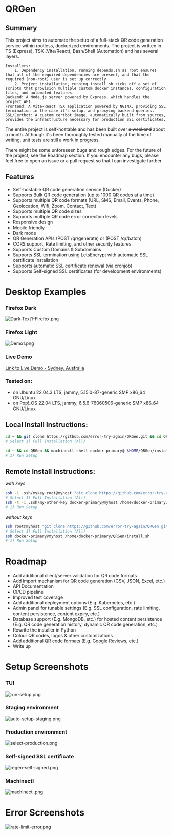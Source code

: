 # QRGen

## Summary

This project aims to automate the setup of a full-stack QR code generation service within rootless, dockerized environments. 
The project is written in TS (Express), TSX (Vite/React), Bash/Shell (Automation) and has several layers.

    Installers:  
        1. Dependency installation, running depends.sh as root ensures that all of the required dependencies are present, and that the required (non-root) user is set up correctly. 
        2. Project installation, running install.sh kicks off a set of scripts that provision multiple custom docker instances, configuration files, and automated features.   
    Backend: A Node.js server powered by Express, which handles the project API. 
    Frontend: A Vite-React TSX application powered by NGINX, providing SSL termination in the case it's setup, and proxying backend queries. 
    SSL/Certbot: A custom certbot image, automatically built from sources, provides the infrastructure necessary for production SSL certificates. 

The entire project is self-hostable and has been built over <s>a weekend</s> about a month.
Although it's been thoroughly tested manually at the time of writing, unit tests are still a work in progress.

There might be some unforeseen bugs and rough edges. For the future of the project, see the Roadmap section. 
If you encounter any bugs, please feel free to open an issue or a pull request so that I can investigate further.

## Features

* Self-hostable QR code generation service (Docker)
* Supports Bulk QR code generation (up to 1000 QR codes at a time)
* Supports multiple QR code formats (URL, SMS, Email, Events, Phone, Geolocation,
  Wifi, Zoom, Contact, Text)
* Supports multiple QR code sizes
* Supports multiple QR code error correction levels
* Responsive design
* Mobile friendly
* Dark mode
* QR Generation APIs (POST /qr/generate) or (POST /qr/batch)
* CORS support, Rate limiting, and other security features
* Supports Custom Domains & Subdomains
* Supports SSL termination using LetsEncrypt with automatic SSL certificate
  installation
* Supports automatic SSL certificate renewal (via cronjob)
* Supports Self-signed SSL certificates (for development environments)

# Desktop Examples

### Firefox Dark

![Dark-Text1-Firefox.png](images%2FDemo%2FDark-Text1-Firefox.png)

### Firefox Light

![Demo1.png](images%2FDemo%2FDemo1.png)

### Live Demo

[Link to Live Demo - Sydney, Australia](https://qr-gen.net/)

### Tested on:

* on Ubuntu 22.04.3 LTS, jammy, 5.15.0-87-generic SMP x86_64 GNU/Linux
* on Pop!_OS 22.04 LTS, jammy, 6.5.6-76060506-generic SMP x86_64 GNU/Linux

## Local Install Instructions:

```bash
cd ~ && git clone https://github.com/error-try-again/QRGen.git && cd QRGen && chmod +x depends.sh && sudo ./depends.sh
# Select 1) Full Installation (All)
```
```bash
cd ~ && cd QRGen && machinectl shell docker-primary@ $HOME/QRGen/install.sh
# 1) Run Setup 
```

## Remote Install Instructions:

_with keys_
```bash
ssh -i .ssh/mykey root@myhost "git clone https://github.com/error-try-again/QRGen.git && cd QRGen && ~/QRGen/depends.sh"
# Select 1) Full Installation (All)
ssh -t -i .ssh/my-other-key docker-primary@myhost /home/docker-primary/QRGen/install.sh
# 1) Run Setup 
```

_without keys_
```bash
ssh root@myhost "git clone https://github.com/error-try-again/QRGen.git && cd QRGen && ~/QRGen/depends.sh"
# Select 1) Full Installation (All)
ssh docker-primary@myhost /home/docker-primary/QRGen/install.sh
# 1) Run Setup 
```

# Roadmap

* Add additional client/server validation for QR code formats
* Add import mechanism for QR code generation (CSV, JSON, Excel, etc.)
* API Documentation
* CI/CD pipeline
* Improved test coverage
* Add additional deployment options (E.g. Kubernetes, etc.)
* Admin panel for tunable settings (E.g. SSL configuration, rate limiting, content
  persistence, content expiry, etc.)
* Database support (E.g. MongoDB, etc.) for hosted content persistence (E.g. QR code
  generation history, dynamic QR code generation, etc.)
* Rewrite the installer in Python
* Colour QR codes, logos & other customizations
* Add additional QR code formats (E.g. Google Reviews, etc.)
* Write up

# Setup Screenshots

### TUI

![run-setup.png](images%2FGeneral%2Frun-setup.png)

### Staging environment

![auto-setup-staging.png](images%2FGeneral%2Fauto-setup-staging.png)

### Production environment

![select-production.png](images%2FGeneral%2Fselect-production.png)

### Self-signed SSL certificate

![regen-self-signed.png](images%2FGeneral%2Fregen-self-signed.png)

### Machinectl

![machinectl.png](images%2FLocal%2Fmachinectl.png)

# Error Screenshots

![rate-limit-error.png](images%2FGeneral%2Frate-limit-error.png)
